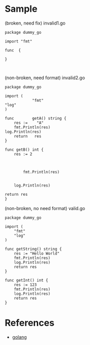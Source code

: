 # Sample

(broken, need fix) invalid1.go
```
package dummy_go

import "fmt"

func  {
	
}



```

(non-broken, need format) invalid2.go
```
package dummy_go

import (
			"fmt"
"log"
)

func 		getA() string {
	res :=    "A"
	fmt.Println(res)
log.Println(res)
	return   res
}

func getB() int {
	res := 2



		fmt.Println(res)
	

	log.Println(res)

return res
}

```


(non-broken, no need format) valid.go
```
package dummy_go

import (
	"fmt"
	"log"
)

func getString() string {
	res := "Hello World"
	fmt.Println(res)
	log.Println(res)
	return res
}

func getInt() int {
	res := 123
	fmt.Println(res)
	log.Println(res)
	return res
}

```


# References
- [golang](https://go.dev/)